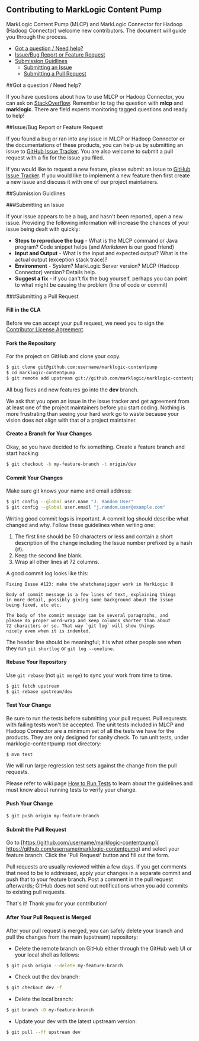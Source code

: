 ## Contributing to MarkLogic Content Pump

MarkLogic Content Pump (MLCP) and MarkLogic Connector for Hadoop (Hadoop Connector) welcome new contributors. The document will guide you through the process.

- [Got a question / Need help?](#question)
- [Issue/Bug Report or Feature Request](#issue)
- [Submission Guidlines](#submission)
  - [Submitting an Issue](#submitIssue)
  - [Submitting a Pull Request](#submitPR)

##<a name="question"></a>Got a question / Need help?

If you have questions about how to use MLCP or Hadoop Connector, you can ask on [StackOverflow](http://stackoverflow.com/questions/tagged/mlcp). Remember to tag the question with **mlcp** and **marklogic**. There are field experts monitoring tagged questions and ready to help!

##<a name="issue"></a>Issue/Bug Report or Feature Request

If you found a bug or ran into any issue in MLCP or Hadoop Connector or the documentations of these products, you can help us by submitting an issue to [GitHub Issue Tracker](). You are also welcome to submit a pull request with a fix for the issue you filed.

If you would like to request a new feature, please submit an issue to [GitHub Issue Tracker](). If you would like to implement a new feature then first create a new issue and discuss it with one of our project maintainers.

##<a name="submission"></a>Submission Guidlines

###<a name="submitIssue"></a>Submitting an Issue

If your issue appears to be a bug, and hasn't been reported, open a new issue. Providing the following information will increase the chances of your issue being dealt with quickly:

- **Steps to reproduce the bug** - What is the MLCP command or Java program? Code snippet helps (and *Markdown* is our good friend)
- **Input and Output** - What is the input and expected output? What is the actual output (exception stack trace)?
- **Environment** - System? MarkLogic Server version? MLCP (Hadoop Connector) version? Details help.
- **Suggest a fix** -  if you can't fix the bug yourself, perhaps you can point to what might be causing the problem (line of code or commit)

###<a name="submitPR"></a>Submitting a Pull Request

#### Fill in the CLA

Before we can accept your pull request, we need you to sign the [Contributor License Agreement](http://developer.marklogic.com/products/cla).

#### Fork the Repository

For the project on GitHub and clone your copy.
``` bash
$ git clone git@github.com:username/marklogic-contentpump
$ cd marklogic-contentpump
$ git remote add upstream git://github.com/marklogic/marklogic-contentpump.git
```
All bug fixes and new features go into the **dev** branch.

We ask that you open an issue in the issue tracker and get agreement from at least one of the project maintainers before you start coding. Nothing is more frustrating than seeing your hard work go to waste because your vision does not align with that of a project maintainer.

#### Create a Branch for Your Changes

Okay, so you have decided to fix something. Create a feature branch and start hacking:
``` bash
$ git checkout -b my-feature-branch -t origin/dev
```

#### Commit Your Changes

Make sure git knows your name and email address:
``` bash
$ git config --global user.name "J. Random User"
$ git config --global user.email "j.random.user@example.com"
```
Writing good commit logs is important. A commit log should describe what
changed and why. Follow these guidelines when writing one:

1. The first line should be 50 characters or less and contain a short description of the change including the Issue number prefixed by a hash (#).
2. Keep the second line blank.
3. Wrap all other lines at 72 columns.

A good commit log looks like this:

```
Fixing Issue #123: make the whatchamajigger work in MarkLogic 8

Body of commit message is a few lines of text, explaining things
in more detail, possibly giving some background about the issue
being fixed, etc etc.

The body of the commit message can be several paragraphs, and
please do proper word-wrap and keep columns shorter than about
72 characters or so. That way `git log` will show things
nicely even when it is indented.
```

The header line should be meaningful; it is what other people see when they
run `git shortlog` or `git log --oneline`.

#### Rebase Your Repository

Use `git rebase` (not `git merge`) to sync your work from time to time.
``` bash
$ git fetch upstream
$ git rebase upstream/dev
```

#### Test Your Change

Be sure to run the tests before submitting your pull request. Pull requrests with failing tests won't be accepted. The unit tests included in MLCP and Hadoop Connector are a minimum set of all the tests we have for the products. They are only designed for sanity check. To run unit tests, under marklogic-contentpump root directory:
```
$ mvn test
```
We will run large regression test sets against the change from the pull requests.

Please refer to wiki page [How to Run Tests]() to learn about the guidelines and must know about running tests to verify your change.

#### Push Your Change

```bash
$ git push origin my-feature-branch
```

#### Submit the Pull Request

Go to [https://github.com/username/marklogic-contentpump]( https://github.com/username/marklogic-contentpump) and select your feature branch. Click the 'Pull Request' button and fill out the form.

Pull requests are usually reviewed within a few days. If you get comments that need to be to addressed, apply your changes in a separate commit and push that to your feature branch. Post a comment in the pull request afterwards; GitHub does not send out notifications when you add commits to existing pull requests.

That's it! Thank you for your contribution!

#### After Your Pull Request is Merged

After your pull request is merged, you can safely delete your branch and pull 
the changes from the main (upstream) repository:

* Delete the remote branch on GitHub either through the GitHub web UI or your 
local shell as follows:
```bash
$ git push origin --delete my-feature-branch
```
* Check out the dev branch:
``` bash
$ git checkout dev -f
```
* Delete the local branch:
``` bash
$ git branch -D my-feature-branch
```
* Update your dev with the latest upstream version:
``` bash
$ git pull --ff upstream dev
```

